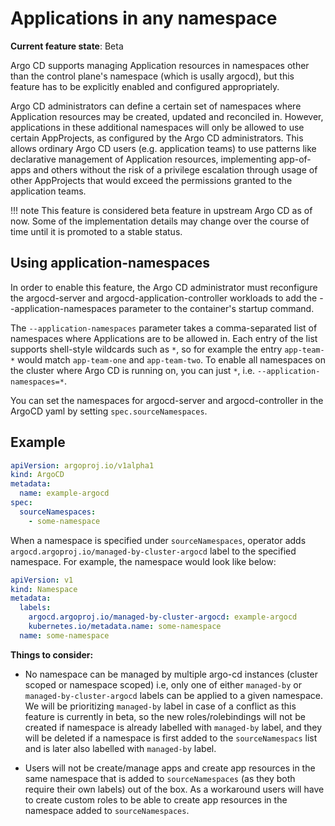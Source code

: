 # Applications in any namespace

**Current feature state**: Beta

Argo CD supports managing Application resources in namespaces other than the control plane's namespace (which is usally argocd), but this feature has to be explicitly enabled and configured appropriately.

Argo CD administrators can define a certain set of namespaces where Application resources may be created, updated and reconciled in. However, applications in these additional namespaces will only be allowed to use certain AppProjects, as configured by the Argo CD administrators. This allows ordinary Argo CD users (e.g. application teams) to use patterns like declarative management of Application resources, implementing app-of-apps and others without the risk of a privilege escalation through usage of other AppProjects that would exceed the permissions granted to the application teams.

!!! note
    This feature is considered beta feature in upstream Argo CD as of now. Some of the implementation details may change over the course of time until it is promoted to a stable status.

## Using application-namespaces
In order to enable this feature, the Argo CD administrator must reconfigure the argocd-server and argocd-application-controller workloads to add the --application-namespaces parameter to the container's startup command.

The `--application-namespaces` parameter takes a comma-separated list of namespaces where Applications are to be allowed in. Each entry of the list supports shell-style wildcards such as `*`, so for example the entry `app-team-*` would match `app-team-one` and `app-team-two`. To enable all namespaces on the cluster where Argo CD is running on, you can just `*`, i.e. `--application-namespaces=*`.

You can set the namespaces for argocd-server and argocd-controller in the ArgoCD yaml by setting `spec.sourceNamespaces`.

## Example

```yaml
apiVersion: argoproj.io/v1alpha1
kind: ArgoCD
metadata:
  name: example-argocd
spec:
  sourceNamespaces:
    - some-namespace
```

When a namespace is specified under `sourceNamespaces`, operator adds `argocd.argoproj.io/managed-by-cluster-argocd` label to the specified namespace. For example, the namespace would look like below:

```yaml
apiVersion: v1
kind: Namespace
metadata:
  labels:
    argocd.argoproj.io/managed-by-cluster-argocd: example-argocd
    kubernetes.io/metadata.name: some-namespace
  name: some-namespace
```

**Things to consider:**

* No namespace can be managed by multiple argo-cd instances (cluster scoped or namespace scoped) i.e, only one of either `managed-by` or `managed-by-cluster-argocd` labels can be applied to a given namespace. We will be prioritizing `managed-by` label in case of a conflict as this feature is currently in beta, so the new roles/rolebindings will not be created if namespace is already labelled with `managed-by` label, and they will be deleted if a namespace is first added to the `sourceNamespacs` list and is later also labelled with `managed-by` label.

* Users will not be create/manage apps and create app resources in the same namespace that is added to `sourceNamespaces` (as they both require their own labels) out of the box. As a workaround users will have to create custom roles to be able to create app resources in the namespace added to `sourceNamespaces`.



